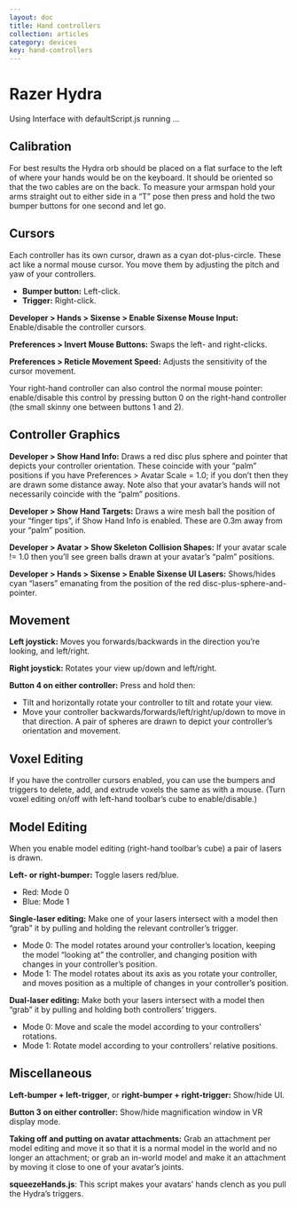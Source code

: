 ```yaml
---
layout: doc
title: Hand controllers
collection: articles
category: devices
key: hand-controllers
---
```



# Razer Hydra

Using Interface with defaultScript.js running …


## Calibration
For best results the Hydra orb should be placed on a flat surface to the left of where your hands would be on the keyboard.  It should be oriented so that the two cables are on the back.  To measure your armspan hold your arms straight out to either side in a “T” pose then press and hold the two bumper buttons for one second and let go.


## Cursors

Each controller has its own cursor, drawn as a cyan dot-plus-circle. These act like a normal mouse cursor. You move them by adjusting the pitch and yaw of your controllers.
* **Bumper button:** Left-click.
* **Trigger:** Right-click.

**Developer > Hands > Sixense > Enable Sixense Mouse Input:** Enable/disable the controller cursors.

**Preferences > Invert Mouse Buttons:** Swaps the left- and right-clicks.

**Preferences > Reticle Movement Speed:** Adjusts the sensitivity of the cursor movement.

Your right-hand controller can also control the normal mouse pointer: enable/disable this control by pressing button 0 on the right-hand controller (the small skinny one between buttons 1 and 2).


## Controller Graphics

**Developer > Show Hand Info:** Draws a red disc plus sphere and pointer that depicts your controller orientation. These coincide with your “palm” positions if you have Preferences > Avatar Scale = 1.0; if you don’t then they are drawn some distance away. Note also that your avatar’s hands will not necessarily coincide with the “palm” positions.

**Developer > Show Hand Targets:** Draws a wire mesh ball the position of your “finger tips”, if Show Hand Info is enabled. These are 0.3m away from your “palm” position.

**Developer > Avatar > Show Skeleton Collision Shapes:** If your avatar scale != 1.0 then you’ll see green balls drawn at your avatar’s “palm” positions.

**Developer > Hands > Sixense > Enable Sixense UI Lasers:** Shows/hides cyan “lasers” emanating from the position of the red disc-plus-sphere-and-pointer.


## Movement

**Left joystick:** Moves you forwards/backwards in the direction you’re looking, and left/right.

**Right joystick:** Rotates your view up/down and left/right.

**Button 4 on either controller:** Press and hold then:
* Tilt and horizontally rotate your controller to tilt and rotate your view.
* Move your controller backwards/forwards/left/right/up/down to move in that direction.
A pair of spheres are drawn to depict your controller’s orientation and movement.


## Voxel Editing

If you have the controller cursors enabled, you can use the bumpers and triggers to delete, add, and extrude voxels the same as with a mouse. (Turn voxel editing on/off with left-hand toolbar’s cube to enable/disable.)


## Model Editing

When you enable model editing (right-hand toolbar’s cube) a pair of lasers is drawn.

**Left- or right-bumper:** Toggle lasers red/blue.
* Red: Mode 0
* Blue: Mode 1

**Single-laser editing:** Make one of your lasers intersect with a model then “grab” it by pulling and holding the relevant controller’s trigger.
* Mode 0: The model rotates around your controller’s location, keeping the model “looking at” the controller, and changing position with changes in your controller’s position.
* Mode 1: The model rotates about its axis as you rotate your controller, and moves position as a multiple of changes in your controller’s position.

**Dual-laser editing:** Make both your lasers intersect with a model then “grab” it by pulling and holding both controllers’ triggers.
* Mode 0: Move and scale the model according to your controllers’ rotations.
* Mode 1: Rotate model according to your controllers’ relative positions.


## Miscellaneous

**Left-bumper + left-trigger**, or **right-bumper + right-trigger:** Show/hide UI.

**Button 3 on either controller:** Show/hide magnification window in VR display mode.

**Taking off and putting on avatar attachments:** Grab an attachment per model editing and move it so that it is a normal model in the world and no longer an attachment; or grab an in-world model and make it an attachment by moving it close to one of your avatar’s joints.

**squeezeHands.js**: This script makes your avatars’ hands clench as you pull the Hydra’s triggers.
